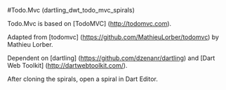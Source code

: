 #Todo.Mvc (dartling_dwt_todo_mvc_spirals)

Todo.Mvc is based on [TodoMVC] (http://todomvc.com).

Adapted from [todomvc] (https://github.com/MathieuLorber/todomvc)
by Mathieu Lorber.

Dependent on [dartling] (https://github.com/dzenanr/dartling)
and [Dart Web Toolkit] (http://dartwebtoolkit.com/).

After cloning the spirals, open a spiral in Dart Editor.




